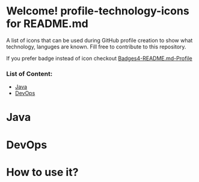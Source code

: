 # Welcome! profile-technology-icons for README.md

A list of icons that can be used during GitHub profile creation to show what technology, languges are known.
Fill free to contribute to this repository.

If you prefer badge instead of icon checkout [Badges4-README.md-Profile](https://github.com/alexandresanlim/Badges4-README.md-Profile)

### List of Content:
- [Java](https://github.com/marwin1991/profile-technology-icons/new/main?readme=1#java)
- [DevOps](https://github.com/marwin1991/profile-technology-icons/new/main?readme=1#devops)

# Java

# DevOps

# How to use it?
